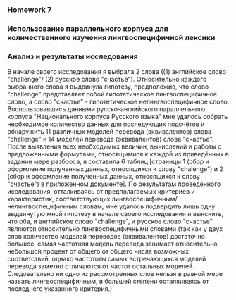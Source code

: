 ### **Homework 7**
### **Использование параллельного корпуса для количественного изучения лингвоспецифичной лексики**
### **Анализ и результаты исследования**
В начале своего исследования я выбрала 2 слова ((1) английское слово "challenge"/ (2) русское слово "счастье"). Относительно каждого выбранного слова я выдвинула гипотезу, предположив, что слово "challenge" представляет собой гипотетическое лингвоспецифичное слово, а слово "счастье" - гипотетическое нелингвоспецифичное слово. Воспользовавшись данными русско-английского параллельного корпуса "Национального корпуса Русского языка" мне удалось собрать необходимое количество данных для последующих подсчётов и обнаружить 11 различных моделей перевода (эквивалентов) слова "challenge" и 14 моделей перевода (эквивалентов) слова "счастье". После выявления всех необходимых величин, вычислений и работы с предложенными формулами, относящимися к каждой из приведённых в задании мере разброса, я составила 6 таблиц [страницы 1 (сбор и оформление полученных данных, относящихся к слову "chalenge") и 2 (сбор и оформление полученных данных, относящихся к слову "счастье") в приложенном документе]. По результатам проведённого исследования, отталкиваясь от предполагаемых критериев и характеристик, соответствующих лингвоспецифичным/ нелингвоспецифичным словам, мне удалось подвердить лишь одну выдвинутую мной гипотезу в начале своего исследования и выяснить, что оба, и английское слово "challenge", и русское слово "счастье" являются относительно лингвоспецифичными словами (так как у двух слов количество моделей переводов (эквивалентов) достаточно большое, самая частотная модель перевода занимает относительно небольшой процент от общего от общего числа возможных соответствий, однако частототы самых встречающихся моделей перевода заметно отличаются от частот остальных моделей. Следовательно ни одно из рассмотренных слов нельзя в равной мере назвать лингвоспецифичным, в большей степени ооталкиваясь от последнего указанного критерия.)
